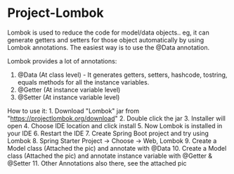 # Project-Lombok

Lombok is used to reduce the code for model/data objects.. eg, it can generate getters and setters for those object automatically by using Lombok annotations.
The easiest way is to use the @Data annotation.

Lombok provides a lot of annotations:
  1. @Data (At class level) - It generates getters, setters, hashcode, tostring, equals methods for all the instance variables.
  2. @Getter (At instance variable level)
  3. @Setter (At instance variable level)
  
  
  How to use it:
    1. Download "Lombok" jar from "https://projectlombok.org/download"
    2. Double click the jar
    3. Installer will open
    4. Choose IDE location and click install
    5. Now Lombok is installed in your IDE
    6. Restart the IDE
    7. Create Spring Boot project and try using Lombok
    8. Spring Starter Project -> Choose -> Web, Lombok
    9. Create a Model class (Attached the pic) and annotate with @Data
    10. Create a Model class (Attached the pic) and annotate instance variable with @Getter & @Setter
    11. Other Annotations also there, see the attached pic
    
